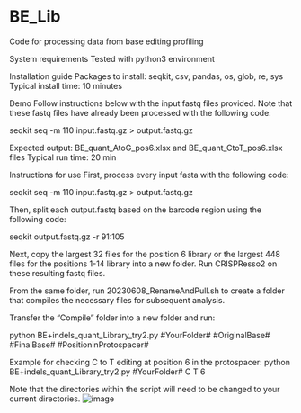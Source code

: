 # BE_Lib
Code for processing data from base editing profiling

System requirements
Tested with python3 environment

Installation guide
Packages to install: seqkit, csv, pandas, os, glob, re, sys
Typical install time: 10 minutes

Demo
Follow instructions below with the input fastq files provided.  Note that these fastq files have already been processed with the following code: 

seqkit seq -m 110 input.fastq.gz > output.fastq.gz

Expected output: BE_quant_AtoG_pos6.xlsx and BE_quant_CtoT_pos6.xlsx files 
Typical run time: 20 min

Instructions for use
First, process every input fasta with the following code:

seqkit seq -m 110 input.fastq.gz > output.fastq.gz

Then, split each output.fastq based on the barcode region using the following code:

seqkit output.fastq.gz -r 91:105

Next, copy the largest 32 files for the position 6 library or the largest 448 files for the positions 1-14 library into a new folder.  Run CRISPResso2 on these resulting fastq files.

From the same folder, run 20230608_RenameAndPull.sh to create a folder that compiles the necessary files for subsequent analysis.

Transfer the “Compile” folder into a new folder and run:

python BE+indels_quant_Library_try2.py #YourFolder# #OriginalBase# #FinalBase# #PositioninProtospacer#

Example for checking C to T editing at position 6 in the protospacer: python BE+indels_quant_Library_try2.py #YourFolder# C T 6

Note that the directories within the script will need to be changed to your current directories.
![image](https://github.com/MLE-zhang/BE_Lib/assets/122937627/af98d4ab-d561-43ec-a98b-f65649cf3bef)

